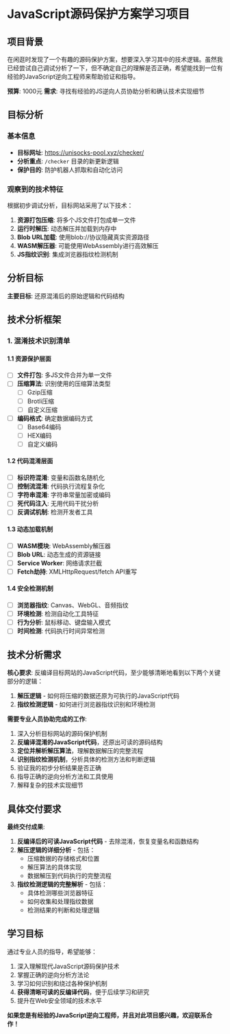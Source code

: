 # JavaScript源码保护方案学习项目

## 项目背景

在闲逛时发现了一个有趣的源码保护方案，想要深入学习其中的技术逻辑。虽然我已经尝试自己调试分析了一下，但不确定自己的理解是否正确，希望能找到一位有经验的JavaScript逆向工程师来帮助验证和指导。

**预算**: 1000元
**需求**: 寻找有经验的JS逆向人员协助分析和确认技术实现细节

## 目标分析

### 基本信息
- **目标网址**: https://unisocks-pool.xyz/checker/
- **分析重点**: `/checker` 目录的新更新逻辑
- **保护目的**: 防护机器人抓取和自动化访问

### 观察到的技术特征
根据初步调试分析，目标网站采用了以下技术：

1. **资源打包压缩**: 将多个JS文件打包成单一文件
2. **运行时解压**: 动态解压并加载到内存中
3. **Blob URL加载**: 使用blob://协议隐藏真实资源路径
4. **WASM解压器**: 可能使用WebAssembly进行高效解压
5. **JS指纹识别**: 集成浏览器指纹检测机制

## 分析目标

**主要目标**: 还原混淆后的原始逻辑和代码结构

## 技术分析框架

### 1. 混淆技术识别清单

#### 1.1 资源保护层面
- [ ] **文件打包**: 多JS文件合并为单一文件
- [ ] **压缩算法**: 识别使用的压缩算法类型
  - [ ] Gzip压缩
  - [ ] Brotli压缩
  - [ ] 自定义压缩
- [ ] **编码格式**: 确定数据编码方式
  - [ ] Base64编码
  - [ ] HEX编码
  - [ ] 自定义编码

#### 1.2 代码混淆层面
- [ ] **标识符混淆**: 变量和函数名随机化
- [ ] **控制流混淆**: 代码执行流程复杂化
- [ ] **字符串混淆**: 字符串常量加密或编码
- [ ] **死代码注入**: 无用代码干扰分析
- [ ] **反调试机制**: 检测开发者工具

#### 1.3 动态加载机制
- [ ] **WASM模块**: WebAssembly解压器
- [ ] **Blob URL**: 动态生成的资源链接
- [ ] **Service Worker**: 网络请求拦截
- [ ] **Fetch劫持**: XMLHttpRequest/fetch API重写

#### 1.4 安全检测机制
- [ ] **浏览器指纹**: Canvas、WebGL、音频指纹
- [ ] **环境检测**: 检测自动化工具特征
- [ ] **行为分析**: 鼠标移动、键盘输入模式
- [ ] **时间检测**: 代码执行时间异常检测

## 技术分析需求

**核心要求**: 反编译目标网站的JavaScript代码，至少能够清晰地看到以下两个关键部分的逻辑：
1. **解压逻辑** - 如何将压缩的数据还原为可执行的JavaScript代码
2. **指纹检测逻辑** - 如何进行浏览器指纹识别和环境检测

**需要专业人员协助完成的工作**:
1. 深入分析目标网站的源码保护机制
2. **反编译混淆的JavaScript代码**，还原出可读的源码结构
3. **定位并解析解压算法**，理解数据解压的完整流程
4. **识别指纹检测机制**，分析具体的检测方法和判断逻辑
5. 验证我的初步分析结果是否正确
6. 指导正确的逆向分析方法和工具使用
7. 解释复杂的技术实现细节

## 具体交付要求

**最终交付成果**:
1. **反编译后的可读JavaScript代码** - 去除混淆，恢复变量名和函数结构
2. **解压逻辑的详细分析** - 包括：
   - 压缩数据的存储格式和位置
   - 解压算法的具体实现
   - 数据解压到代码执行的完整流程
3. **指纹检测逻辑的完整解析** - 包括：
   - 具体检测哪些浏览器特征
   - 如何收集和处理指纹数据
   - 检测结果的判断和处理逻辑

## 学习目标

通过专业人员的指导，希望能够：
1. 深入理解现代JavaScript源码保护技术
2. 掌握正确的逆向分析方法论
3. 学习如何识别和绕过各种保护机制
4. **获得清晰可读的反编译代码**，便于后续学习和研究
5. 提升在Web安全领域的技术水平

**如果您是有经验的JavaScript逆向工程师，并且对此项目感兴趣，欢迎联系合作！**